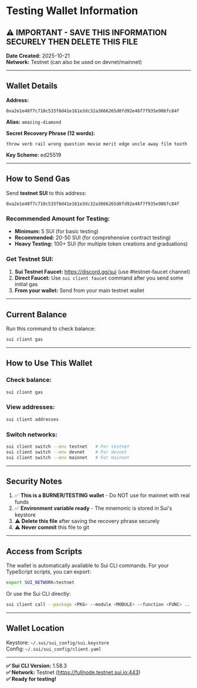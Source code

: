 # Testing Wallet Information

## ⚠️ IMPORTANT - SAVE THIS INFORMATION SECURELY THEN DELETE THIS FILE

**Date Created:** 2025-10-21  
**Network:** Testnet (can also be used on devnet/mainnet)

---

## Wallet Details

**Address:**
```
0xa2e1e48f7c710c533f8d41e161e3dc32a3666265d0fd92e46f7f935e986fc84f
```

**Alias:** `amazing-diamond`

**Secret Recovery Phrase (12 words):**
```
throw verb rail wrong question movie merit edge uncle away film tooth
```

**Key Scheme:** ed25519

---

## How to Send Gas

Send **testnet SUI** to this address:
```
0xa2e1e48f7c710c533f8d41e161e3dc32a3666265d0fd92e46f7f935e986fc84f
```

### Recommended Amount for Testing:
- **Minimum:** 5 SUI (for basic testing)
- **Recommended:** 20-50 SUI (for comprehensive contract testing)
- **Heavy Testing:** 100+ SUI (for multiple token creations and graduations)

### Get Testnet SUI:
1. **Sui Testnet Faucet:** https://discord.gg/sui (use #testnet-faucet channel)
2. **Direct Faucet:** Use `sui client faucet` command after you send some initial gas
3. **From your wallet:** Send from your main testnet wallet

---

## Current Balance

Run this command to check balance:
```bash
sui client gas
```

---

## How to Use This Wallet

### Check balance:
```bash
sui client gas
```

### View addresses:
```bash
sui client addresses
```

### Switch networks:
```bash
sui client switch --env testnet   # For testnet
sui client switch --env devnet    # For devnet
sui client switch --env mainnet   # For mainnet
```

---

## Security Notes

1. ✅ **This is a BURNER/TESTING wallet** - Do NOT use for mainnet with real funds
2. ✅ **Environment variable ready** - The mnemonic is stored in Sui's keystore
3. ⚠️ **Delete this file** after saving the recovery phrase securely
4. ⚠️ **Never commit** this file to git

---

## Access from Scripts

The wallet is automatically available to Sui CLI commands. For your TypeScript scripts, you can export:

```bash
export SUI_NETWORK=testnet
```

Or use the Sui CLI directly:
```bash
sui client call --package <PKG> --module <MODULE> --function <FUNC> ...
```

---

## Wallet Location

Keystore: `~/.sui/sui_config/sui.keystore`  
Config: `~/.sui/sui_config/client.yaml`

---

**✅ Sui CLI Version:** 1.58.3  
**✅ Network:** Testnet (https://fullnode.testnet.sui.io:443)  
**✅ Ready for testing!**
